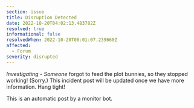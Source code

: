 ```yaml
---
section: issue
title: Disruption Detected
date: 2022-10-20T04:02:13.483782Z
resolved: true
informational: false
resolvedWhen: 2022-10-20T00:01:07.239660Z
affected:
  - Forum
severity: disrupted
---
```

*Investigating* - _Someone_ forgot to feed the plot bunnies, so they stopped working! (Sorry.) This incident post will be updated once we have more information. Hang tight!

This is an automatic post by a monitor bot.
        
